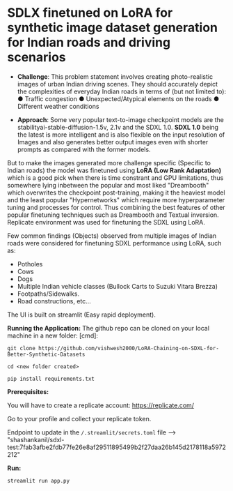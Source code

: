 # SDLX finetuned on LoRA for synthetic image dataset generation for Indian roads and driving scenarios

- **Challenge**:
This problem statement involves creating photo-realistic images of urban
Indian driving scenes. They should accurately depict the complexities of
everyday Indian roads in terms of (but not limited to):
● Traffic congestion
● Unexpected/Atypical elements on the roads
● Different weather conditions

- **Approach**:
Some very popular text-to-image checkpoint models are the stabilityai-stable-diffusion-1.5v, 2.1v and the SDXL 1.0.
**SDXL 1.0** being the latest is more intelligent and is also flexible on the input resolution of Images and also generates better output images even with shorter prompts as compared with the former models.

But to make the images generated more challenge specific (Specific to Indian roads) the model was finetuned using **LoRA (Low Rank Adaptation)** which is a good pick when there is time constrant and GPU limitations, thus somewhere lying inbetween the popular and most liked "Dreambooth" which overwrites the checkpoint post-training, making it the heaviest model and the least popular "Hypernetworks" which require more hyperparameter tuning and processes for control. Thus combining the best features of other popular finetuning techniques such as Dreambooth and Textual inversion. Replicate environment was used for finetuning the SDXL using LoRA.

Few common findings (Objects) observed from multiple images of Indian roads were considered for finetuning SDXL performance using LoRA, such as:
- Potholes
- Cows
- Dogs
- Multiple Indian vehicle classes (Bullock Carts to Suzuki Vitara Brezza)
- Footpaths/Sidewalks.
- Road constructions, etc...

The UI is built on streamlit (Easy rapid deployment).

**Running the Application:**
The github repo can be cloned on your local machine in a new folder:
[cmd]:
```
git clone https://github.com/vishwesh2000/LoRA-Chaining-on-SDXL-for-Better-Synthetic-Datasets
```
```
cd <new folder created>
```
```
pip install requirements.txt
```

**Prerequisites:**

You will have to create a replicate account: https://replicate.com/

Go to your profile and collect your replicate token.

Endpoint to update in the ```/.streamlit/secrets.toml``` file 
--> "shashankanil/sdxl-test:7fab3afbe2fdb77fe26e8af29511895499b2f27daa26b145d2178118a5972212"

**Run:**
```
streamlit run app.py
```

